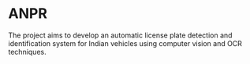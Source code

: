 # ANPR
The project aims to develop an automatic license plate detection and identification system for Indian vehicles using computer vision and OCR techniques.
